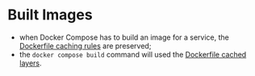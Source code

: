 # Built Images

- when Docker Compose has to build an image for a service, the [Dockerfile caching rules](../../../../dockerfile/index.md) are preserved;
- the `docker compose build` command will used the [Dockerfile cached layers](../../../../dockerfile/caching/example/optimized/optimized.md).
